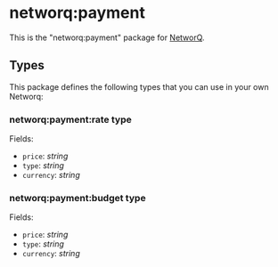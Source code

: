 networq:payment
====

This is the "networq:payment" package for [NetworQ](https://github.com/networq).

## Types

This package defines the following types that you can use in your own Networq:

### networq:payment:rate type

Fields:

  * `price`: *string*
  * `type`: *string*
  * `currency`: *string*

### networq:payment:budget type

Fields:

  * `price`: *string*
  * `type`: *string*
  * `currency`: *string*


